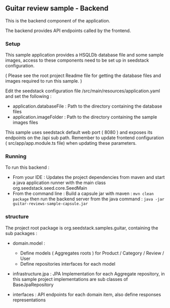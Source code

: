 ## Guitar review sample - Backend ##

This is the backend component of the application.

The backend provides API endpoints called by the frontend.

### Setup ###

This sample application provides a HSQLDb database file and some sample images, access to these components need to be set up in seedstack configuration.

( Please see the root project Readme file for getting the database files and images required to run this sample. )


Edit the seedstack configuration file /src/main/resources/application.yaml and set the following :

- application.databaseFile : Path to the directory containing the database files
- application.imageFolder : Path to the directory containing the sample images files

This sample uses seedstack default web port ( 8080 ) and exposes its endpoints on the /api sub path. Remember to update frontend configuration ( src/app/app.module.ts file) when updating these parameters.

### Running ###

To run this backend :

- From your IDE : Updates the project dependencies from maven and start a java application runner with the main class org.seedstack.seed.core.SeedMain
- From the command line : Build a capsule jar with maven : `mvn clean package` then run the backend server from the java command : `java -jar guitar-reviews-sample-capsule.jar`

### structure ###

The project root package is org.seedstack.samples.guitar, containing the sub packages :
- domain.model : 
    - Define models ( Aggregates roots ) for Product / Category / Review / User
    - Define repositories interfaces for each model
    
- infrastructure.jpa : JPA Implementation for each Aggregate repository, in this sample project implementations are sub classes of BaseJpaRepository
- interfaces : API endpoints for each domain item, also define responses representations